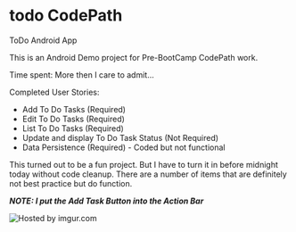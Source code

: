 todo CodePath
===================

ToDo Android App

This is an Android Demo project for Pre-BootCamp CodePath work.

Time spent: More then I care to admit...

Completed User Stories:
 - Add To Do Tasks (Required)
 - Edit To Do Tasks (Required)
 - List To Do Tasks (Required)
 - Update and display To Do Task Status (Not Required)
 - Data Persistence (Required) - Coded but not functional

This turned out to be a fun project.
But I have to turn it in before midnight today without code cleanup.
There are a number of items that are definitely not best practice but do function.

***NOTE: I put the Add Task Button into the Action Bar***

<img src="http://i.imgur.com/yM5nLED.gif" title="Hosted by imgur.com"/>
